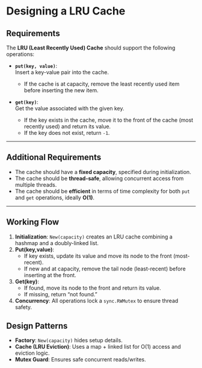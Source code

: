 # Designing a LRU Cache

## Requirements

The **LRU (Least Recently Used) Cache** should support the following operations:

- **`put(key, value)`**:  
  Insert a key-value pair into the cache.  
  - If the cache is at capacity, remove the least recently used item before inserting the new item.

- **`get(key)`**:  
  Get the value associated with the given key.  
  - If the key exists in the cache, move it to the front of the cache (most recently used) and return its value.  
  - If the key does not exist, return `-1`.

---

## Additional Requirements

- The cache should have a **fixed capacity**, specified during initialization.
- The cache should be **thread-safe**, allowing concurrent access from multiple threads.
- The cache should be **efficient** in terms of time complexity for both `put` and `get` operations, ideally **O(1)**.

---

## Working Flow
1. **Initialization**: `New(capacity)` creates an LRU cache combining a hashmap and a doubly-linked list.  
2. **Put(key,value)**:  
   - If key exists, update its value and move its node to the front (most-recent).  
   - If new and at capacity, remove the tail node (least-recent) before inserting at the front.  
3. **Get(key)**:  
   - If found, move its node to the front and return its value.  
   - If missing, return “not found.”  
4. **Concurrency**: All operations lock a `sync.RWMutex` to ensure thread safety.

## Design Patterns
- **Factory**: `New(capacity)` hides setup details.  
- **Cache (LRU Eviction)**: Uses a map + linked list for O(1) access and eviction logic.  
- **Mutex Guard**: Ensures safe concurrent reads/writes.  
